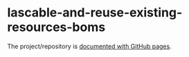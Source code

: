 # Iascable-and-reuse-existing-resources-boms

The project/repository is [documented with GitHub pages](https://thomassuedbroecker.github.io/iascable-and-reuse-existing-resources-boms/).